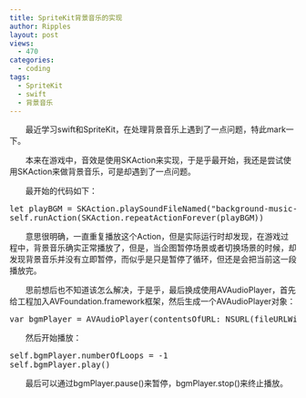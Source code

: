 ```yaml
---
title: SpriteKit背景音乐的实现
author: Ripples
layout: post
views:
  - 470
categories:
  - coding
tags:
  - SpriteKit
  - swift
  - 背景音乐
---
```

<p style="text-indent: 2em;">
  最近学习swift和SpriteKit，在处理背景音乐上遇到了一点问题，特此mark一下。
</p>

<p style="text-indent: 2em;">
  本来在游戏中，音效是使用SKAction来实现，于是乎最开始，我还是尝试使用SKAction来做背景音乐，可是却遇到了一点问题。
</p>

<p style="text-indent: 2em;">
  最开始的代码如下：
</p>

<pre class="brush:c#;toolbar:false">let&nbsp;playBGM&nbsp;=&nbsp;SKAction.playSoundFileNamed("background-music-aac.caf",&nbsp;waitForCompletion:&nbsp;true)
self.runAction(SKAction.repeatActionForever(playBGM))</pre>

<!--more-->

<p style="text-indent: 2em;">
  意思很明确，一直重复播放这个Action，但是实际运行时却发现，在游戏过程中，背景音乐确实正常播放了，但是，当企图暂停场景或者切换场景的时候，却发现背景音乐并没有立即暂停，而似乎是只是暂停了循环，但还是会把当前这一段播放完。
</p>

<p style="text-indent: 2em;">
  思前想后也不知道该怎么解决，于是乎，最后换成使用AVAudioPlayer，首先给工程加入AVFoundation.framework框架，然后生成一个<span style="text-indent: 32px;">AVAudioPlayer对象：</span>
</p>

<pre class="brush:c#;toolbar:false">var&nbsp;bgmPlayer&nbsp;=&nbsp;AVAudioPlayer(contentsOfURL:&nbsp;NSURL(fileURLWithPath:&nbsp;NSBundle.mainBundle().pathForResource("background-music-aac",&nbsp;ofType:&nbsp;"caf")!),&nbsp;error:&nbsp;nil)</pre>

<p style="text-indent: 2em;">
  然后开始播放：
</p>

<pre class="brush:c#;toolbar:false">self.bgmPlayer.numberOfLoops&nbsp;=&nbsp;-1
self.bgmPlayer.play()</pre>

<p style="text-indent: 2em;">
  最后可以通过bgmPlayer.pause()来暂停，bgmPlayer.stop()来终止播放。
</p>
